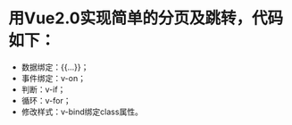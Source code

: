 # 用Vue2.0实现简单的分页及跳转，代码如下：
- 数据绑定：{{...}}；
- 事件绑定：v-on；
- 判断：v-if；
- 循环：v-for；
- 修改样式：v-bind绑定class属性。
